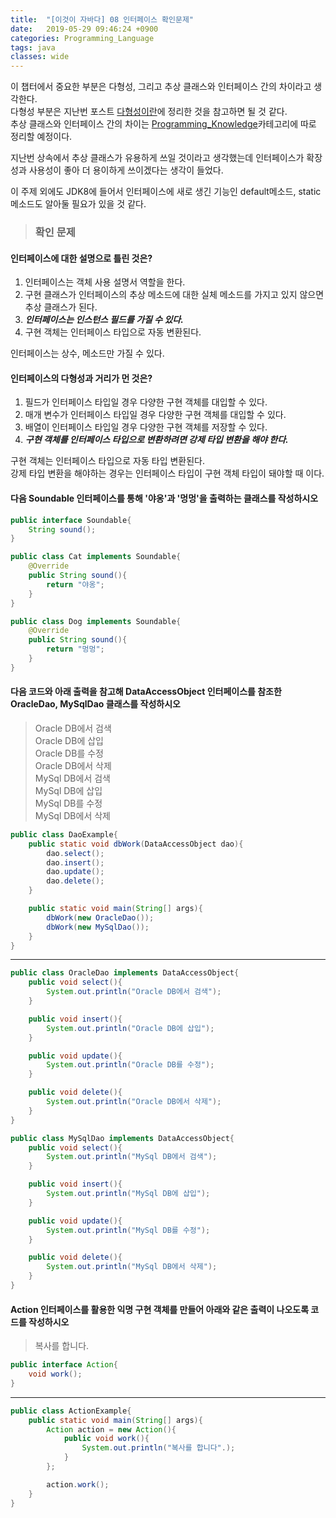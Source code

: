 ```yaml
---
title:  "[이것이 자바다] 08 인터페이스 확인문제"
date:   2019-05-29 09:46:24 +0900
categories: Programming_Language
tags: java
classes: wide
---
```


이 챕터에서 중요한 부분은 다형성, 그리고 추상 클래스와 인터페이스 간의 차이라고 생각한다.  
다형성 부분은 지난번 포스트 [다형성이란](https://2ssue.github.io/programming_knowledge/190502_PJI/)에 정리한 것을 참고하면 될 것 같다.  
추상 클래스와 인터페이스 간의 차이는 [Programming_Knowledge](https://2ssue.github.io/categories/#programming-knowledge)카테고리에 따로 정리할 예정이다.  

지난번 상속에서 추상 클래스가 유용하게 쓰일 것이라고 생각했는데 인터페이스가 확장성과 사용성이 좋아 더 용이하게 쓰이겠다는 생각이 들었다.  
  
이 주제 외에도 JDK8에 들어서 인터페이스에 새로 생긴 기능인 default메소드, static메소드도 알아둘 필요가 있을 것 같다.  
  
> ### 확인 문제

#### 인터페이스에 대한 설명으로 틀린 것은?

1. 인터페이스는 객체 사용 설명서 역할을 한다.
2. 구현 클래스가 인터페이스의 추상 메소드에 대한 실체 메소드를 가지고 있지 않으면 추상 클래스가 된다. 
3. _**인터페이스는 인스턴스 필드를 가질 수 있다.**_ 
4. 구현 객체는 인터페이스 타입으로 자동 변환된다. 
  
인터페이스는 상수, 메소드만 가질 수 있다.  

#### 인터페이스의 다형성과 거리가 먼 것은?

1. 필드가 인터페이스 타입일 경우 다양한 구현 객체를 대입할 수 있다.
2. 매개 변수가 인터페이스 타입일 경우 다양한 구현 객체를 대입할 수 있다. 
3. 배열이 인터페이스 타입일 경우 다양한 구현 객체를 저장할 수 있다.
4. _**구현 객체를 인터페이스 타입으로 변환하려면 강제 타입 변환을 해야 한다.**_ 

구현 객체는 인터페이스 타입으로 자동 타입 변환된다.  
강제 타입 변환을 해야하는 경우는 인터페이스 타입이 구현 객체 타입이 돼야할 때 이다.  
  
#### 다음 Soundable 인터페이스를 통해 '야옹'과 '멍멍'을 출력하는 클래스를 작성하시오

```java
public interface Soundable{
	String sound();
}
```
  
```java
public class Cat implements Soundable{
	@Override
	public String sound(){
		return "야옹";
	}
}

public class Dog implements Soundable{
	@Override
	public String sound(){
		return "멍멍";
	}
}
```

#### 다음 코드와 아래 출력을 참고해 DataAccessObject 인터페이스를 참조한 OracleDao, MySqlDao 클래스를 작성하시오

> Oracle DB에서 검색  
> Oracle DB에 삽입  
> Oracle DB를 수정  
> Oracle DB에서 삭제  
> MySql DB에서 검색  
> MySql DB에 삽입  
> MySql DB를 수정  
> MySql DB에서 삭제  

```java
public class DaoExample{
	public static void dbWork(DataAccessObject dao){
		dao.select();
		dao.insert();
		dao.update();
		dao.delete();
	}

	public static void main(String[] args){
		dbWork(new OracleDao());
		dbWork(new MySqlDao());
	}
}
```

___

```java
public class OracleDao implements DataAccessObject{
	public void select(){
		System.out.println("Oracle DB에서 검색");
	}

	public void insert(){
		System.out.println("Oracle DB에 삽입");
	}

	public void update(){
		System.out.println("Oracle DB를 수정");
	}

	public void delete(){
		System.out.println("Oracle DB에서 삭제");
	}
}

public class MySqlDao implements DataAccessObject{
	public void select(){
		System.out.println("MySql DB에서 검색");
	}

	public void insert(){
		System.out.println("MySql DB에 삽입");
	}

	public void update(){
		System.out.println("MySql DB를 수정");
	}

	public void delete(){
		System.out.println("MySql DB에서 삭제");
	}
}
```

#### Action 인터페이스를 활용한 익명 구현 객체를 만들어 아래와 같은 출력이 나오도록 코드를 작성하시오

> 복사를 합니다.

```java
public interface Action{
	void work();
}
```

___

```java
public class ActionExample{
	public static void main(String[] args){
		Action action = new Action(){
			public void work(){
				System.out.println("복사를 합니다".);
			}
		};

		action.work();
	}
}
```